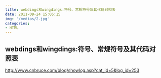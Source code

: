 ```yaml
---
title: webdings和wingdings:符号、常规符号及其代码对照表
date: 2011-09-24 15:06:15
img: '/medias/2.jpg'
categories:
- HTML
---
```


## webdings和wingdings:符号、常规符号及其代码对照表

http://www.cnbruce.com/blog/showlog.asp?cat_id=5&log_id=253